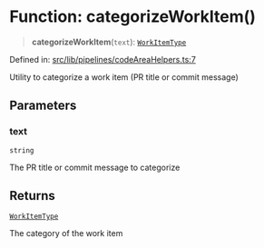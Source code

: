 # Function: categorizeWorkItem()

> **categorizeWorkItem**(`text`): [`WorkItemType`](../type-aliases/WorkItemType.md)

Defined in: [src/lib/pipelines/codeAreaHelpers.ts:7](https://github.com/elizaOS/elizaos.github.io/blob/4810f50019028b92f4f2a0ac31323fd787c7f288/src/lib/pipelines/codeAreaHelpers.ts#L7)

Utility to categorize a work item (PR title or commit message)

## Parameters

### text

`string`

The PR title or commit message to categorize

## Returns

[`WorkItemType`](../type-aliases/WorkItemType.md)

The category of the work item
